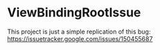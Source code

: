 # ViewBindingRootIssue

This project is just a simple replication of this bug: https://issuetracker.google.com/issues/150455687
